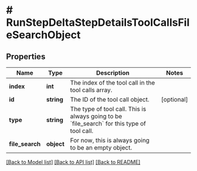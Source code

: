 # # RunStepDeltaStepDetailsToolCallsFileSearchObject

## Properties

Name | Type | Description | Notes
------------ | ------------- | ------------- | -------------
**index** | **int** | The index of the tool call in the tool calls array. |
**id** | **string** | The ID of the tool call object. | [optional]
**type** | **string** | The type of tool call. This is always going to be &#x60;file_search&#x60; for this type of tool call. |
**file_search** | **object** | For now, this is always going to be an empty object. |

[[Back to Model list]](../../README.md#models) [[Back to API list]](../../README.md#endpoints) [[Back to README]](../../README.md)
